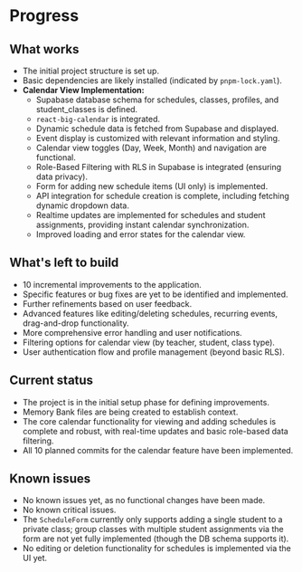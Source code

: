 # Progress

## What works

- The initial project structure is set up.
- Basic dependencies are likely installed (indicated by `pnpm-lock.yaml`).
- **Calendar View Implementation:**
    - Supabase database schema for schedules, classes, profiles, and student_classes is defined.
    - `react-big-calendar` is integrated.
    - Dynamic schedule data is fetched from Supabase and displayed.
    - Event display is customized with relevant information and styling.
    - Calendar view toggles (Day, Week, Month) and navigation are functional.
    - Role-Based Filtering with RLS in Supabase is integrated (ensuring data privacy).
    - Form for adding new schedule items (UI only) is implemented.
    - API integration for schedule creation is complete, including fetching dynamic dropdown data.
    - Realtime updates are implemented for schedules and student assignments, providing instant calendar synchronization.
    - Improved loading and error states for the calendar view.

## What's left to build

- 10 incremental improvements to the application.
- Specific features or bug fixes are yet to be identified and implemented.
- Further refinements based on user feedback.
- Advanced features like editing/deleting schedules, recurring events, drag-and-drop functionality.
- More comprehensive error handling and user notifications.
- Filtering options for calendar view (by teacher, student, class type).
- User authentication flow and profile management (beyond basic RLS).

## Current status

- The project is in the initial setup phase for defining improvements.
- Memory Bank files are being created to establish context.
- The core calendar functionality for viewing and adding schedules is complete and robust, with real-time updates and basic role-based data filtering.
- All 10 planned commits for the calendar feature have been implemented.

## Known issues

- No known issues yet, as no functional changes have been made.
- No known critical issues.
- The `ScheduleForm` currently only supports adding a single student to a private class; group classes with multiple student assignments via the form are not yet fully implemented (though the DB schema supports it).
- No editing or deletion functionality for schedules is implemented via the UI yet.
